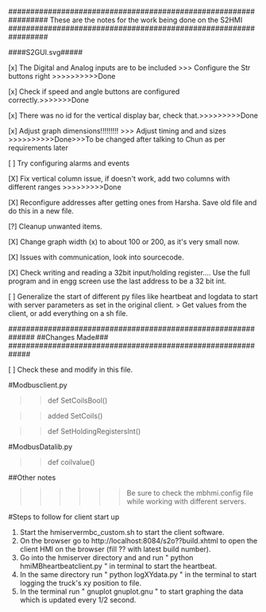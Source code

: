 #################################################################
These are the notes for the work being done on the S2HMI
#################################################################


####S2GUI.svg#####

[x] The Digital and Analog inputs are to be included >>> Configure the Str buttons right >>>>>>>>>>Done

[x] Check if speed and angle buttons are configured correctly.>>>>>>>Done

[x] There was no id for the vertical display bar, check that.>>>>>>>>>Done

[x] Adjust graph dimensions!!!!!!!!! >>> Adjust timing and and sizes >>>>>>>>>>Done>>>To be changed after talking to Chun as per requirements later

[ ] Try configuring alarms and events

[X] Fix vertical column issue, if doesn't work, add two columns with different ranges >>>>>>>>>Done

[X] Reconfigure addresses after getting ones from Harsha. Save old file and do this in a new file.

[?] Cleanup unwanted items.

[X] Change graph width (x) to about 100 or 200, as it's very small now.

[X] Issues with communication, look into sourcecode.

[X] Check writing and reading a 32bit input/holding register.... Use the full program and in engg screen use the last address to be a 32 bit int.

[ ] Generalize the start of different py files like heartbeat and logdata to start with server parameters as set in the original client. > Get values from the client, or add everything on a sh file.


##############################################################
##Changes Made###
#############################################################

[ ] Check these and modify in this file.

#Modbusclient.py

>>def SetCoilsBool()

>>added SetCoils()

>>def SetHoldingRegistersInt()


#ModbusDatalib.py

>>def coilvalue()


##Other notes

>>>>>>Be sure to check the mbhmi.config file while working with different servers.



#Steps to follow for client start up

1. Start the hmiservermbc_custom.sh to start the client software.
2. On the browser go to http://localhost:8084/s2o??build.xhtml to open the client HMI on the browser (fill ?? with latest build number).
3. Go into the hmiserver directory and and run " python hmiMBheartbeatclient.py " in terminal to start the heartbeat.
4. In the same directory run " python logXYdata.py " in the terminal to start logging the truck's xy position to file.
5. In the terminal run " gnuplot gnuplot.gnu " to start graphing the data which is updated every 1/2 second.
